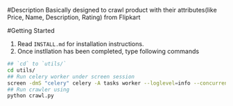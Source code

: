 #Description
Basically designed to crawl product with their attributes(like Price, Name, Description, Rating) from Flipkart

#Getting Started
1. Read `INSTALL.md` for installation instructions.
2. Once instllation has been completed, type following commands

```bash
## `cd` to `utils/`
cd utils/
## Run celery worker under screen session
screen -dmS "celery" celery -A tasks worker --loglevel=info --concurrency=4
## Run crawler using
python crawl.py
```
